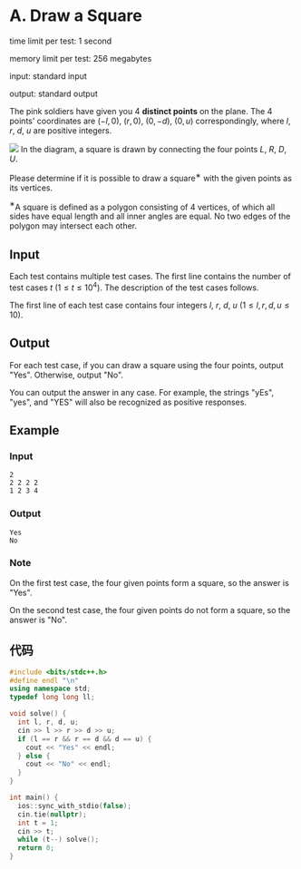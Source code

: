 # A. Draw a Square

time limit per test: 1 second

memory limit per test: 256 megabytes

input: standard input

output: standard output

The pink soldiers have given you $4$ **distinct points** on the plane. The $4$ points' coordinates are $(-l,0)$, $(r,0)$, $(0,-d)$, $(0,u)$ correspondingly, where $l$, $r$, $d$, $u$ are positive integers.

![](https://gitee.com/chen-houchao/images/raw/master/202503121434055.png) In the diagram, a square is drawn by connecting the four points $L$, $R$, $D$, $U$.

Please determine if it is possible to draw a square$^{\text{∗}}$ with the given points as its vertices.

$^{\text{∗}}$A square is defined as a polygon consisting of $4$ vertices, of which all sides have equal length and all inner angles are equal. No two edges of the polygon may intersect each other.

## **Input**

Each test contains multiple test cases. The first line contains the number of test cases $t$ ($1 \le t \le 10^4$). The description of the test cases follows.

The first line of each test case contains four integers $l$, $r$, $d$, $u$ ($1 \le l,r,d,u \le 10$).

## **Output**

For each test case, if you can draw a square using the four points, output "Yes". Otherwise, output "No".

You can output the answer in any case. For example, the strings "yEs", "yes", and "YES" will also be recognized as positive responses.

## Example

### Input

```
2
2 2 2 2
1 2 3 4
```

### Output

```
Yes
No
```

### **Note**

On the first test case, the four given points form a square, so the answer is "Yes".

On the second test case, the four given points do not form a square, so the answer is "No".

## 代码

```cpp
#include <bits/stdc++.h>
#define endl "\n"
using namespace std;
typedef long long ll;

void solve() {
  int l, r, d, u;
  cin >> l >> r >> d >> u;
  if (l == r && r == d && d == u) {
    cout << "Yes" << endl;
  } else {
    cout << "No" << endl;
  }
}

int main() {
  ios::sync_with_stdio(false);
  cin.tie(nullptr);
  int t = 1;
  cin >> t;
  while (t--) solve();
  return 0;
}
```

